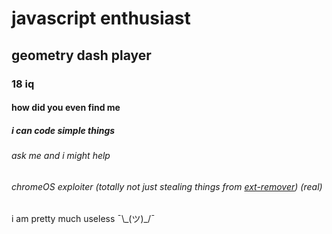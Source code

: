 # javascript enthusiast

## geometry dash player

### 18 iq

#### how did you even find me

##### i can code simple things

###### ask me and i might help

###### chromeOS exploiter (totally not just stealing things from [ext-remover](https://github.com/3kh0/ext-remover)) (real)

i am pretty much useless ¯\\\_(ツ)\_/¯
